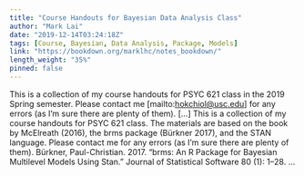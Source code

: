 ```yaml
---
title: "Course Handouts for Bayesian Data Analysis Class"
author: "Mark Lai"
date: "2019-12-14T03:24:18Z"
tags: [Course, Bayesian, Data Analysis, Package, Models]
link: "https://bookdown.org/marklhc/notes_bookdown/"
length_weight: "35%"
pinned: false
---
```


This is a collection of my course handouts for PSYC 621 class in the 2019 Spring semester. Please contact me [mailto:hokchiol@usc.edu] for any errors (as I’m sure there are plenty of them). [...] This is a collection of my course handouts for PSYC 621 class. The materials are
based on the book by McElreath (2016), the brms package
(Bürkner 2017), and the STAN language. Please contact
me for any errors (as I’m sure there are plenty of
them). Bürkner, Paul-Christian. 2017. “brms: An R Package for Bayesian Multilevel Models Using Stan.” Journal of Statistical Software 80 (1): 1–28. ...
